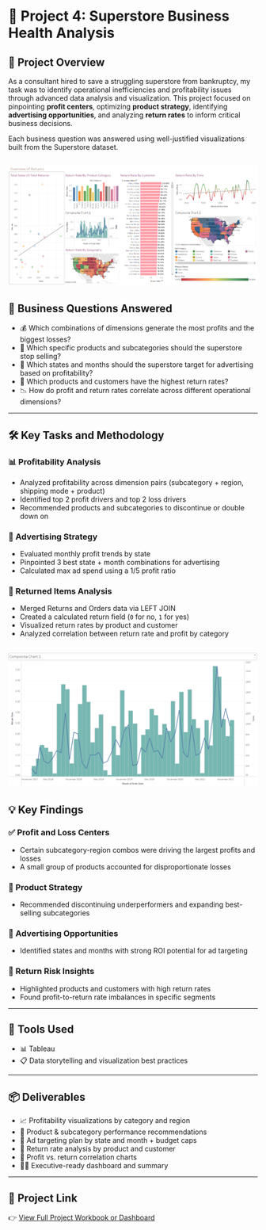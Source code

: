 # 🏬 Project 4: Superstore Business Health Analysis

## 🧭 Project Overview  
As a consultant hired to save a struggling superstore from bankruptcy, my task was to identify operational inefficiencies and profitability issues through advanced data analysis and visualization. This project focused on pinpointing **profit centers**, optimizing **product strategy**, identifying **advertising opportunities**, and analyzing **return rates** to inform critical business decisions.

Each business question was answered using well-justified visualizations built from the Superstore dataset.

![Alternative text](./4_1.PNG)
---

## 🧠 Business Questions Answered  
- 💰 Which combinations of dimensions generate the most profits and the biggest losses?  
- 🚫 Which specific products and subcategories should the superstore stop selling?  
- 📍 Which states and months should the superstore target for advertising based on profitability?  
- 🔁 Which products and customers have the highest return rates?  
- 📉 How do profit and return rates correlate across different operational dimensions?

---

## 🛠️ Key Tasks and Methodology

### 📊 Profitability Analysis  
- Analyzed profitability across dimension pairs (subcategory + region, shipping mode + product)  
- Identified top 2 profit drivers and top 2 loss drivers  
- Recommended products and subcategories to discontinue or double down on

### 📣 Advertising Strategy  
- Evaluated monthly profit trends by state  
- Pinpointed 3 best state + month combinations for advertising  
- Calculated max ad spend using a 1/5 profit ratio

### 🚨 Returned Items Analysis  
- Merged Returns and Orders data via LEFT JOIN  
- Created a calculated return field (`0` for no, `1` for yes)  
- Visualized return rates by product and customer  
- Analyzed correlation between return rate and profit by category
  
![Alternative text](./4_2.PNG)
---

## 💡 Key Findings

### ✅ Profit and Loss Centers  
- Certain subcategory-region combos were driving the largest profits and losses  
- A small group of products accounted for disproportionate losses

### 🧾 Product Strategy  
- Recommended discontinuing underperformers and expanding best-selling subcategories

### 🎯 Advertising Opportunities  
- Identified states and months with strong ROI potential for ad targeting

### 🔄 Return Risk Insights  
- Highlighted products and customers with high return rates  
- Found profit-to-return rate imbalances in specific segments

---

## 🧰 Tools Used  
- 📊 Tableau 
- 📋 Data storytelling and visualization best practices

---

## 📦 Deliverables  
- 📈 Profitability visualizations by category and region  
- 🧩 Product & subcategory performance recommendations  
- 📍 Ad targeting plan by state and month + budget caps  
- 🔁 Return rate analysis by product and customer  
- 🔄 Profit vs. return correlation charts  
- 🧑‍💼 Executive-ready dashboard and summary

---

## 🔗 Project Link  
👉 [View Full Project Workbook or Dashboard](https://public.tableau.com/views/README_md3/SuperstoreAnalysis?:language=en-US&publish=yes&:sid=&:redirect=auth&:display_count=n&:origin=viz_share_link)

